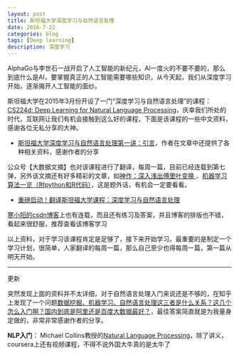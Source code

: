 ```yaml
---
layout: post
title: 斯坦福大学深度学习与自然语言处理
date: 2016-7-22
categories: blog
tags: [Deep learning]
description: 深度学习
---
```


AlphaGo与李世石一战开启了人工智能的新纪元，AI一度火的不要不要的，那么到底什么是AI，要掌握真正的人工智能需要哪些知识，从今天起，我们从深度学习开始，逐渐揭开人工智能的面纱。

斯坦福大学在2015年3月份开设了一门“深度学习与自然语言处理”的课程：[CS224d: Deep Learning for Natural Language Processing](http://cs224d.stanford.edu/)，庆幸我们所处的时代，互联网让我们有机会接触到这么好的课程，下面是该课程的一些中文资料，感谢各位无私分享的大神。


- [斯坦福大学深度学习与自然语言处理第一讲：引言](http://www.52nlp.cn/%E6%96%AF%E5%9D%A6%E7%A6%8F%E5%A4%A7%E5%AD%A6%E6%B7%B1%E5%BA%A6%E5%AD%A6%E4%B9%A0%E4%B8%8E%E8%87%AA%E7%84%B6%E8%AF%AD%E8%A8%80%E5%A4%84%E7%90%86%E7%AC%AC%E4%B8%80%E8%AE%B2%E5%BC%95%E8%A8%80)，作者在文章中还提供了各种相关资料，感谢作者的分享

公众号【大数据文摘】也对该课程进行了翻译，每周一篇，目前已经连载到第七弹，另外该文摘还有好多精彩的文章，如[神作：深入浅出傅里叶变换 ](http://mp.weixin.qq.com/s?__biz=MjM5MTQzNzU2NA==&mid=403174417&idx=1&sn=0f421ba4aeb5f3beedc166dcc655fe7a&scene=21#wechat_redirect)
、[机器学习算法一览（附python和R代码）](http://mp.weixin.qq.com/s?__biz=MjM5MTQzNzU2NA==&mid=2651640650&idx=1&sn=c905406e294cf2df5dcc2a3497ac3889&scene=21#wechat_redirect)，这是题外话，有机会一定要看看。


- [重磅启动！翻译斯坦福大学课程：深度学习与自然语言处理 ](http://mp.weixin.qq.com/s?__biz=MjM5MTQzNzU2NA==&mid=2651641662&idx=1&sn=5cfba5999c1dd436af43523f53497094&scene=21#wechat_redirect)

[寒小阳的csdn博客](http://blog.csdn.net/han_xiaoyang/article/details/51711134)上也有连载，而且还有练习及答案，并且博客的排版也不错，看起来很舒服，推荐查看该博客学习


以上资料，对于学习该课程肯定是足够了，接下来开始学习。最重要的是制定一个学习计划，很简单，人家翻译的每周一篇，那么自己至少也得每周一篇，第一篇从明天开始。

------

更新

突然发现上面的资料并不太详细，对于自然语言处理入门来说还是不够的，在知乎上发现了一个问题[数据挖掘、机器学习、自然语言处理这三者是什么关系？这几个怎么入门啊？国内到底是阿里还是百度大数据最好？](https://www.zhihu.com/question/26391679)，最佳答案简直就是为我量身定做的，非常非常感谢作者的分享。

**NLP入门**： Michael Collins教授的[Natural Language Processing](http://www.cs.columbia.edu/~mcollins/)，除了讲义，coursera上还有视频课程，不得不说外国大牛真的是太牛了



